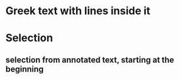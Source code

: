 # Greek text with lines inside it

# Selection

## selection from annotated text, starting at the beginning

<div id="lines--all-annotations">
</div>

<script setup>
//
import { linesAllAnnotationInSelection,} from "@demo";

import { onMounted } from "vue";
import { clearAnnotatedTextCache } from "@ghentcdh/vue-component-annotated-text";

onMounted(()=> {
    clearAnnotatedTextCache();
    linesAllAnnotationInSelection(`lines--all-annotations`);
});
</script>

